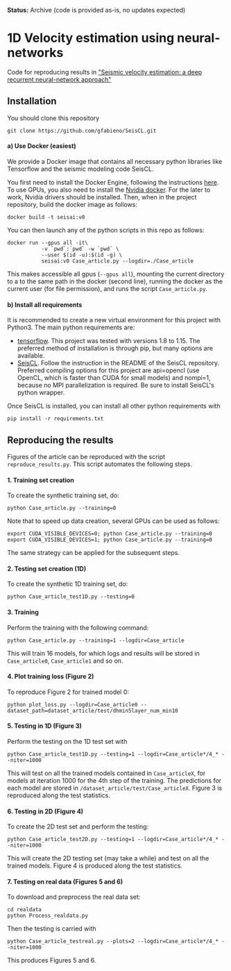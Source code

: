 **Status:** Archive (code is provided as-is, no updates expected)

# 1D Velocity estimation using neural-networks

Code for reproducing results in ["Seismic velocity estimation: a deep recurrent neural-network approach"](tobeannounced)


## Installation

You should clone this repository

    git clone https://github.com/gfabieno/SeisCL.git

#### a) Use Docker (easiest)

We provide a Docker image that contains all necessary python libraries like Tensorflow
and the seismic modeling code SeisCL.

You first need to install the Docker Engine, following the instructions [here](https://docs.docker.com/install/).
To use GPUs, you also need to install the [Nvidia docker](https://github.com/NVIDIA/nvidia-docker).
For the later to work, Nvidia drivers should be installed.
Then, when in the project repository, build the docker image as follows:

    docker build -t seisai:v0

You can then launch any of the python scripts in this repo as follows:

    docker run --gpus all -it\
               -v `pwd`:`pwd` -w `pwd` \
               --user $(id -u):$(id -g) \
               seisai:v0 Case_article.py --logdir=./Case_article

This makes accessible all gpus (`--gpus all`), mounting the current directory to a
to the same path in the docker (second line), running the docker as the current user
(for file permission), and runs the script `Case_article.py`.

#### b) Install all requirements

It is recommended to create a new virtual environment for this project with Python3.
The main python requirements are:
*   [tensorflow](https://www.tensorflow.org). This project was tested with versions 1.8 to 1.15.
The preferred method of installation is through pip, but many options are available.
*  [SeisCL](https://github.com/gfabieno/SeisCL). Follow the instruction in the README of
the SeisCL repository. Preferred compiling options for this project are api=opencl (use
OpenCL, which is faster than CUDA for small models) and nompi=1, because no MPI parallelization is required.
Be sure to install SeisCL's python wrapper.

Once SeisCL is installed, you can install all other python requirements with

    pip install -r requirements.txt


## Reproducing the results

Figures of the article can be reproduced with the script  `reproduce_results.py`.
This script automates the following steps.

#### 1. Training set creation

To create the synthetic training set, do:

    python Case_article.py --training=0
    
Note that to speed up data creation, several GPUs can be used as follows:
    
    export CUDA_VISIBLE_DEVICES=0; python Case_article.py --training=0
    export CUDA_VISIBLE_DEVICES=1; python Case_article.py --training=0

The same strategy can be applied for the subsequent steps.

#### 2. Testing set creation (1D)

To create the synthetic 1D training set, do:

    python Case_article_test1D.py --testing=0

#### 3. Training

Perform the training  with the following command:

    python Case_article.py --training=1 --logdir=Case_article
    
This will train 16 models, for which logs and results will be stored in `Case_article0`,
`Case_article1` and so on.

#### 4. Plot training loss (Figure 2)

To reproduce Figure 2 for trained model 0:

    python plot_loss.py --logdir=Case_article0 --dataset_path=dataset_article/test/dhmin5layer_num_min10

#### 5. Testing in 1D (Figure 3)

Perform the testing on the 1D test set with

    python Case_article_test1D.py --testing=1 --logdir=Case_article*/4_* --niter=1000

This will test on all the trained models contained in `Case_articleX`, for models at iteration
1000 for the 4th step of the training. The predictions for each model are stored in
`/dataset_article/test/Case_articleX`. Figure 3 is reproduced along the test statistics.

#### 6. Testing in 2D (Figure 4)

To create the 2D test set and perform the testing:

    python Case_article_test2D.py --testing=1 --logdir=Case_article*/4_* --niter=1000

This will create the 2D testing set (may take a while) and test on all the trained models.
Figure 4 is produced along the test statistics.

#### 7. Testing on real data (Figures 5 and 6)

To download and preprocess the real data set:

    cd realdata
    python Process_realdata.py

Then the testing is carried with

    python Case_article_testreal.py --plots=2 --logdir=Case_article*/4_* --niter=1000

This produces Figures 5 and 6.




















